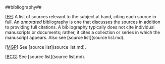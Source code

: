 ##bibliography##

\[[EE](SOURCES.md#EE)\]  A list of sources relevant to the subject at hand, citing each source in full. An *annotated* bibliography is one that discusses the sources in addition to providing full citations. A bibliography typically does not cite individual manuscripts or documents; rather, it cites a collection or series in which the manuscript appears. Also see [source list](source list.md).

\[[MGP](SOURCES.md#MGP)\] See [source list](source list.md).

\[[BCG](SOURCES.md#MGP)\] See [source list](source list.md).
